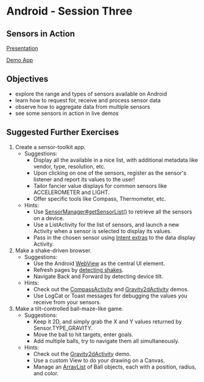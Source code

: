 Android - Session Three
=======================
Sensors in Action
-----------------

[Presentation](https://docs.google.com/presentation/d/1AMZ-GWRgYBjXBOjt6QS9qsLo3jCCxB18wVxlLiGXoIo/edit?usp=sharing)


[Demo App](https://www.dropbox.com/s/peebf44x7zhcayo/AppSocThree.apk)

Objectives
----------
- explore the range and types of sensors available on Android
- learn how to request for, receive and process sensor data
- observe how to aggregate data from multiple sensors
- see some sensors in action in live demos

Suggested Further Exercises
---------------------------
1. Create a sensor-toolkit app.
	- Suggestions:
		- Display all the available in a nice list, with additional metadata like vendor, type, resolution, etc.
		- Upon clicking on one of the sensors, register as the sensor's listener and report its values to the user!
		- Tailor fancier value displays for common sensors like ACCELEROMETER and LIGHT.
		- Offer specific tools like Compass, Thermometer, etc.
	- Hints:
		- Use [SensorManager#getSensorList()](http://developer.android.com/guide/topics/sensors/sensors_overview.html#sensors-identify) to retrieve all the sensors on a device.
		- Use a ListActivity for the list of sensors, and launch a new Activity when a sensor is selected to display its values.
		- Pass in the chosen sensor using [Intent extras](http://developer.android.com/guide/components/intents-filters.html#ExampleExplicit) to the data display Activity.
2. Make a shake-driven browser.
	- Suggestions:
		- Use the Android [WebView](http://developer.android.com/reference/android/webkit/WebView.html) as the central UI element.
		- Refresh pages by [detecting shakes](https://github.com/square/seismic).
		- Navigate Back and Forward by detecting device tilt.
	- Hints:
		- Check out the [CompassActivity](https://github.com/ICAppSoc/Android-Sessions/blob/master/Session%203/src/uk/ac/icappsoc/appsocthree/compass/CompassActivity.java) and [Gravity2dActivity](https://github.com/ICAppSoc/Android-Sessions/blob/master/Session%203/src/uk/ac/icappsoc/appsocthree/accel/Gravity2DActivity.java) demos.
		- Use LogCat or Toast messages for debugging the values you receive from your sensors.
3. Make a tilt-controlled ball-maze-like game.
	- Suggestions:
		- Keep it 2D, and simply grab the X and Y values returned by Sensor.TYPE_GRAVITY.
		- Move the ball to hit targets, enter goals.
		- Add multiple balls, try to navigate them all simultaneously.
	- Hints:
		- Check out the [Gravity2dActivity](https://github.com/ICAppSoc/Android-Sessions/blob/master/Session%203/src/uk/ac/icappsoc/appsocthree/accel/Gravity2DActivity.java) demo.
		- Use a custom View to do your drawing on a Canvas.
		- Manage an [ArrayList](http://www.tutorialspoint.com/java/java_arraylist_class.htm) of Ball objects, each with a position, radius, and color.
